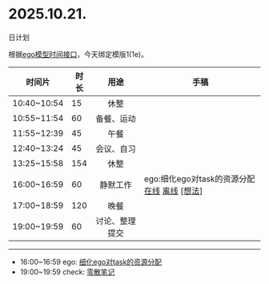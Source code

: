 # 2025.10.21.
日计划

根据[ego模型时间接口](https://gitee.com/hyg/blog/blob/master/timeflow.md)，今天绑定模版1(1e)。

| 时间片 | 时长 | 用途 | 手稿 |
| --- | --- | :---: | --- |
| 10:40~10:54 | 15 | 休整 |  |
| 10:55~11:54 | 60 | 备餐、运动 |  |
| 11:55~12:39 | 45 | 午餐 |  |
| 12:40~13:24 | 45 | 会议、自习 |  |
| 13:25~15:58 | 154 | 休整 |  |
| 16:00~16:59 | 60 | 静默工作 | ego:细化ego对task的资源分配 [在线](http://simp.ly/p/4QDThK) [离线](../../draft/2025/20251021160000.md) <a href="mailto:huangyg@mars22.com?subject=关于2025.10.21.[ego:细化ego对task的资源分配]任务&body=日期: 20251021%0D%0A序号: 5%0D%0A手稿:../../draft/2025/20251021160000.md%0D%0A---请勿修改邮件主题及以上内容 从下一行开始写您的想法---%0D%0A">[想法]</a> |
| 17:00~18:59 | 120 | 晚餐 |  |
| 19:00~19:59 | 60 | 讨论、整理提交 |  |

---

- 16:00~16:59	ego: [细化ego对task的资源分配](../../draft/2025/20251021.01.md)
- 19:00~19:59	check: [零散笔记](../../draft/2025/20251021.02.md)
